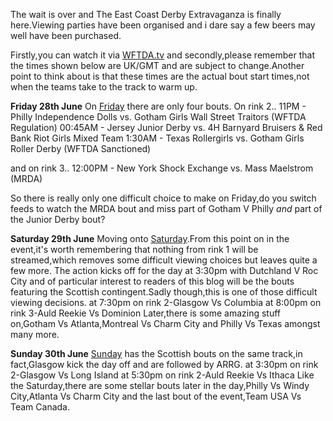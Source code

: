 <html><body><p>The wait is over and The East Coast Derby Extravaganza is finally here.Viewing parties have been organised and i dare say a few beers may well have been purchased.

Firstly,you can watch it via <a href="http://wftda.tv/">WFTDA.tv</a> and secondly,please remember that the times shown below are UK/GMT and are subject to change.Another point to think about is that these times are the actual bout start times,not when the teams take to the track to warm up.

<strong>Friday 28th June</strong>
On <a href="http://www.phillyrollerderby.com/friday-schedule">Friday</a> there are only four bouts.
On rink 2..
11PM - Philly Independence Dolls vs. Gotham Girls Wall Street Traitors (WFTDA Regulation)
00:45AM - Jersey Junior Derby vs. 4H Barnyard Bruisers &amp; Red Bank Riot Girls Mixed Team
1:30AM - Texas Rollergirls vs. Gotham Girls Roller Derby (WFTDA Sanctioned)

and on rink 3..
12:00PM - New York Shock Exchange vs. Mass Maelstrom (MRDA) 

So there is really only one difficult choice to make on Friday,do you switch feeds to watch the MRDA bout and miss part of Gotham V Philly <em>and</em> part of the Junior Derby bout?

<strong>Saturday 29th June</strong>
Moving onto <a href="http://www.phillyrollerderby.com/saturday-schedule">Saturday</a>.From this point on in the event,it's worth remembering that nothing from rink 1 will be streamed,which removes some difficult viewing choices but leaves quite a few more.
The action kicks off for the day at 3:30pm with Dutchland V Roc City and of particular interest to readers of this blog will be the bouts featuring the Scottish contingent.Sadly though,this is one of those difficult viewing decisions.
at 7:30pm on rink 2-Glasgow Vs Columbia
at 8:00pm on rink 3-Auld Reekie Vs Dominion
Later,there is some amazing stuff on,Gotham Vs Atlanta,Montreal Vs Charm City and Philly Vs Texas amongst many more.

<strong>Sunday 30th June</strong>
<a href="http://www.phillyrollerderby.com/sunday-schedule">Sunday</a> has the Scottish bouts on the same track,in fact,Glasgow kick the day off and are followed by ARRG.
at 3:30pm on rink 2-Glasgow Vs Long Island
at 5:30pm on rink 2-Auld Reekie Vs Ithaca
Like the Saturday,there are some stellar bouts later in the day,Philly Vs Windy City,Atlanta Vs Charm City and the last bout of the event,Team USA Vs Team Canada.</p></body></html>
